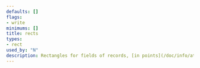 ```yaml
---
defaults: []
flags:
- write
minimums: []
title: rects
types:
- rect
used_by: "N"
description: Rectangles for fields of records, [in points](/doc/info/attrs.html#points)
---
```

